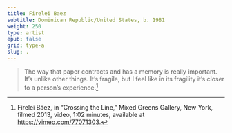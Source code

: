 ```yaml
---
title: Firelei Baez
subtitle: Dominican Republic/United States, b. 1981
weight: 250
type: artist
epub: false
grid: type-a
slug: .
---
```

> The way that paper contracts and has a memory is really important. It’s unlike other things. It’s fragile, but I feel like in its fragility it’s closer to a person’s experience.[^1]

[^1]: Firelei Báez, in “Crossing the Line,” Mixed Greens Gallery, New York, filmed 2013, video, 1:02 minutes, available at https://vimeo.com/77071303.
